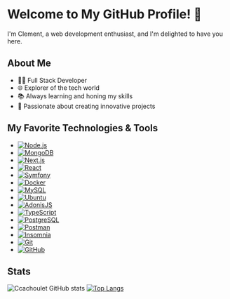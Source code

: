 # Welcome to My GitHub Profile! 👋

I'm Clement, a web development enthusiast, and I'm delighted to have you here.

## About Me

- 👨‍💻 Full Stack Developer
- 🌐 Explorer of the tech world
- 📚 Always learning and honing my skills
- 🚀 Passionate about creating innovative projects

## My Favorite Technologies & Tools

- [![Node.js](https://img.shields.io/badge/Node.js-14.x-339933?style=flat-square&logo=node.js&color=339933&logoColor=white)](https://nodejs.org/)
- [![MongoDB](https://img.shields.io/badge/MongoDB-4.x-47A248?style=flat-square&logo=mongodb&color=47A248&logoColor=white)](https://www.mongodb.com/)
- [![Next.js](https://img.shields.io/badge/Next.js-12.x-000000?style=flat-square&logo=next.js&color=000000&logoColor=white)](https://nextjs.org/)
- [![React](https://img.shields.io/badge/React-17.x-61DAFB?style=flat-square&logo=react&color=61DAFB&logoColor=white)](https://reactjs.org/)
- [![Symfony](https://img.shields.io/badge/Symfony-5.x-000000?style=flat-square&logo=symfony&color=000000&logoColor=white)](https://symfony.com/)
- [![Docker](https://img.shields.io/badge/Docker-latest-2496ED?style=flat-square&logo=docker&color=2496ED&logoColor=white)](https://www.docker.com/)
- [![MySQL](https://img.shields.io/badge/MySQL-latest-4479A1?style=flat-square&logo=mysql&color=4479A1&logoColor=white)](https://www.mysql.com/)
- [![Ubuntu](https://img.shields.io/badge/Ubuntu-latest-E95420?style=flat-square&logo=ubuntu&color=E95420&logoColor=white)](https://ubuntu.com/)
- [![AdonisJS](https://img.shields.io/badge/AdonisJS-latest-4E44DB?style=flat-square&logo=adonisjs&color=4E44DB&logoColor=white)](https://adonisjs.com/)
- [![TypeScript](https://img.shields.io/badge/TypeScript-latest-3178C6?style=flat-square&logo=typescript&color=3178C6&logoColor=white)](https://www.typescriptlang.org/)
- [![PostgreSQL](https://img.shields.io/badge/PostgreSQL-latest-336791?style=flat-square&logo=postgresql&color=336791&logoColor=white)](https://www.postgresql.org/)
- [![Postman](https://img.shields.io/badge/Postman-latest-FF6C37?style=flat-square&logo=postman&color=FF6C37&logoColor=white)](https://www.postman.com/)
- [![Insomnia](https://img.shields.io/badge/Insomnia-latest-4000BF?style=flat-square&logo=insomnia&color=4000BF&logoColor=white)](https://insomnia.rest/)
- [![Git](https://img.shields.io/badge/Git-latest-F05032?style=flat-square&logo=git&color=F05032&logoColor=white)](https://git-scm.com/)
- [![GitHub](https://img.shields.io/badge/GitHub-latest-181717?style=flat-square&logo=github&color=181717&logoColor=white)](https://github.com/)

  

## Stats

![Ccachoulet GitHub stats](https://github-readme-stats.vercel.app/api?username=ccachoulet&theme=dracula_icons=true)
[![Top Langs](https://github-readme-stats.vercel.app/api/top-langs/?username=ccachoulet&layout=compact)](https://github.com/ccachoulet/github-readme-stats)






